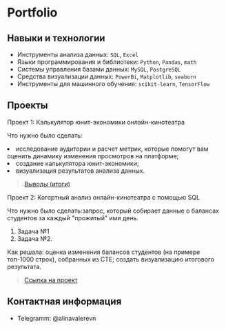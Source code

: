 # Portfolio

## Навыки и технологии
- Инструменты анализа данных: ``SQL``, ``Excel``
- Языки программирования и библиотеки: ``Python``, ``Pandas``, ``math`` 
- Системы управления базами данных: ``MySQL``, ``PostgreSQL``
- Средства визуализации данных: ``PowerBi``, ``Matplotlib``, ``seaborn``
- Инструменты для машинного обучения: ``scikit-learn``, ``TensorFlow``


## Проекты
<p> Проект 1: Калькулятор юнит-экономики онлайн-кинотеатра</p>
<p>Что нужно было сделать:<p>
<li> исследование аудитории и расчет метрик, которые помогут вам оценить динамику изменения просмотров на платформе;</li>
<li> создание калькулятора юнит-экономики;</li>
<li> визуализация результатов анализа данных.</li>

  > <a href="https://github.com/valerevn/Portfolio/blob/main/folder/.%D0%98%D1%82%D0%BE%D0%B3%D0%B8%20%D1%8E%D0%BD%D0%B8%D1%82-%D1%8D%D0%BA%D0%BE%D0%BD%D0%BE%D0%BC%D0%B8%D0%BA%D0%B0.xlsx">Выводы (итоги)</a>
  


<p> Проект 2: Когортный анализ онлайн-кинотеатра с помощью SQL</p>
<p>Что нужно было сделать:запрос, который собирает данные о балансах студентов за каждый "прожитый" ими день.<p>
<ol>
  <li>Задача №1</li>
  <li>Задача №2.</li>
</ol>

<p>Как решала: оценка изменения балансов студентов (на примере топ-1000 строк), собранных из CTE; 
                создать визуализацию итогового результата. <p>
  
> <a href="https://github.com/valerevn/Portfolio/blob/main/folder%202/%D0%93%D0%9F.docx">Ссылка на проект</a>


## Контактная информация

- Telegramm: @alinavalerevn
